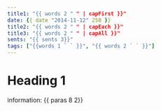 ```yaml
---
title1: "{{ words 2 " " | capFirst }}"
date: {{ date "2014-11-12" 250 }}
title2: "{{ words 2 " " | capEach }}"
title3: "{{ words 2 " " | capAll }}"
sents: "{{ sents 3}}"
tags: ["{{words 1 ` ` }}", "{{ words 2 ` ` }}"]
---
```


# Heading 1
information: {{ paras 8 2}}